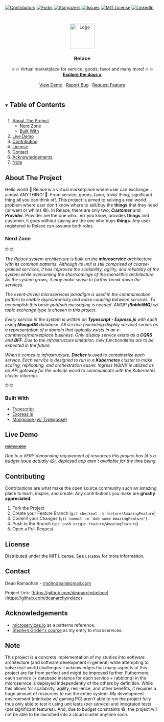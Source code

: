 <!--
*** Thanks for checking out the Best-README-Template. If you have a suggestion
*** that would make this better, please fork the repo and create a pull request
*** or simply open an issue with the tag "enhancement".
*** Thanks again! Now go create something AMAZING! :D
***
***
***
*** To avoid retyping too much info. Do a search and replace for the following:
*** deanarchy, relace, twitter_handle, email, project_title, project_description
-->



<!-- PROJECT SHIELDS -->
<!--
*** I'm using markdown "reference style" links for readability.
*** Reference links are enclosed in brackets [ ] instead of parentheses ( ).
*** See the bottom of this document for the declaration of the reference variables
*** for contributors-url, forks-url, etc. This is an optional, concise syntax you may use.
*** https://www.markdownguide.org/basic-syntax/#reference-style-links
-->
[![Contributors][contributors-shield]][contributors-url]
[![Forks][forks-shield]][forks-url]
[![Stargazers][stars-shield]][stars-url]
[![Issues][issues-shield]][issues-url]
[![MIT License][license-shield]][license-url]
[![LinkedIn][linkedin-shield]][linkedin-url]



<!-- PROJECT LOGO -->
<br />
<p align="center">

  <a href="https://github.com/deanarchy/relace">
    <img src="https://i.ibb.co/v4CBYNm/Relace.png"" alt="Logo" width="80" height="80">
  </a>
  <h3 align="center">Relace</h3>

  <p align="center">
    🔥 🔥 Virtual marketplace for service, goods, favor and many more! 🔥 🔥
    <br />
    <a href="https://relace.readthedocs.io/en/latest/"><strong>Explore the docs »</strong></a>
    <br />
    <br />
    <a href="https://github.com/deanarchy/relace">View Demo</a>
    ·
    <a href="https://github.com/deanarchy/relace/issues">Report Bug</a>
    ·
    <a href="https://github.com/deanarchy/relace/issues">Request Feature</a>
  </p>
</p>



<!-- TABLE OF CONTENTS -->
<details open="open">
  <summary><h2 style="display: inline-block">Table of Contents</h2></summary>
  <ol>
    <li>
      <a href="#about-the-project">About The Project</a>
      <ul>
        <li><a href="#nerd-zone">Nerd Zone</a></li>
        <li><a href="#built-with">Built With</a></li>
      </ul>
    </li>
    <li><a href="#live-demo">Live Demo</a></li>
    <li><a href="#contributing">Contributing</a></li>
    <li><a href="#license">License</a></li>
    <li><a href="#contact">Contact</a></li>
    <li><a href="#acknowledgements">Acknowledgements</a></li>
    <li><a href="#note">Note</a></li>
  </ol>
</details>



<!-- ABOUT THE PROJECT -->
## About The Project
Hello world 👋 Relace is a virtual marketplace where user can exchange... almost ANYTHING! 🎉. From service, goods, favor, trivial thing, significant thing all you can think of!. This project is aimed to solving a real world problem where user don't know where to sell/buy the **things** that they need (or want or whims 😆). In Relace, there are only two: ***Customer*** and ***Provider***. Provider are the one who.. err you know, provides **things** and customer, it goes without saying are the one who buys **things**. Any user registered to Relace can assume both roles.

### Nerd Zone
🤓 🤓

*The Relace system architecture is built on the **microservice** architecture with its common patterns. Although its unit is still comprised of coarse-grained services, it has improved the  scalability, agility, and reliability of the system while overcoming the shortcomings of the monolithic architecture. As the system grows, it may make sense to further break down the services.*

*The event-driven microservices paradigm is used in the communication pattern to enable asynchronicity and loose coupling between services. To accomplish this basic pub/sub messaging is needed. AMQP (**RabbitMQ**) w/ topic exchange type is chosen in this project.*

*Every service in the system is written on **Typescript - Express.js** with each using **MongoDB** database. All service (excluding display service) serves as a representation of a domain that typically exists in an e-commerce/marketplace business. Only display service exists as a **CQRS** and **BFF**. Due to the infrastructure limitation, new functionalities are to be expected in the future.*

*When it comes to infrastructure, **Docker** is used to containerize each service. Each service is designed to run in a **Kubernetes** cluster to make scaling, replicating, and orchestration easier. Ingress NGINX is utilized as an API gateway for the outside world to communicate with the Kubernetes cluster internals.*

🤓 🤓

### Built With

* [Typescript](https://www.typescriptlang.org/)
* [Express.js](https://expressjs.com/)
* [Mongoose (w/ Typegoose)](https://mongoosejs.com/)

<!-- LIVE DEMO -->
## Live Demo

[~~relace.dev~~](https://relace.dev)

*Due to a VERY demanding requirement of resources this project has (it's a budget issue actually 😆), deployed app aren't available for the time being.*



<!-- CONTRIBUTING -->
## Contributing

Contributions are what make the open source community such an amazing place to learn, inspire, and create. Any contributions you make are **greatly appreciated**.

1. Fork the Project
2. Create your Feature Branch (`git checkout -b feature/AmazingFeature`)
3. Commit your Changes (`git commit -m 'Add some AmazingFeature'`)
4. Push to the Branch (`git push origin feature/AmazingFeature`)
5. Open a Pull Request


<!-- LICENSE -->
## License

Distributed under the MIT License. See `LICENSE` for more information.



<!-- CONTACT -->
## Contact

Dean Ramadhan - rmdhndean@gmail.com

Project Link: [https://github.com/deanarchy/relace](https://github.com/deanarchy/relace)



<!-- ACKNOWLEDGEMENTS -->
## Acknowledgements

* [microservices.io](https://microservices.io/) as a patterns reference.
* [Stephen Grider's course](https://www.udemy.com/course/microservices-with-node-js-and-react/) as my entry to microservices.

<!-- Note -->
## Note
This project is a concrete implementation of my studies into software architecture (and software development in general) while attempting to solve real-world challenges. I acknowledges that many aspects of this project are far from perfect and might be improved further. Futhermore, each service (+ database instance for each service + rabbitmq) in the microservice is deployed independently of the others by definition. While this allows for scalability, agility, resilience, and other benefits, it requires a huge amount of resources to run the entire system. My development environment (minikube w/ gaming PC) aren't able to run the project fully thus only able to test it using unit tests (per service) and integrated tests (per significant features). And, due to budget constraints 😆, the project will not be able to be launched into a cloud cluster anytime soon.


<!-- MARKDOWN LINKS & IMAGES -->
<!-- https://www.markdownguide.org/basic-syntax/#reference-style-links -->
[contributors-shield]: https://img.shields.io/github/contributors/deanarchy/relace.svg?style=for-the-badge
[contributors-url]: https://github.com/deanarchy/relace/graphs/contributors
[forks-shield]: https://img.shields.io/github/forks/deanarchy/relace?style=for-the-badge
[forks-url]: https://github.com/deanarchy/relace/network/members
[stars-shield]: https://img.shields.io/github/stars/deanarchy/relace.svg?style=for-the-badge
[stars-url]: https://github.com/denarchy/relace/stargazers
[issues-shield]: https://img.shields.io/github/issues/deanarchy/relace.svg?style=for-the-badge
[issues-url]: https://github.com/deanarchy/relace/issues
[license-shield]: https://img.shields.io/github/license/deanarchy/relace.svg?style=for-the-badge
[license-url]: https://github.com/deanarchy/relace/blob/master/LICENSE.txt
[linkedin-shield]: https://img.shields.io/badge/-LinkedIn-black.svg?style=for-the-badge&logo=linkedin&colorB=555
[linkedin-url]: https://linkedin.com/in/rmdhndean